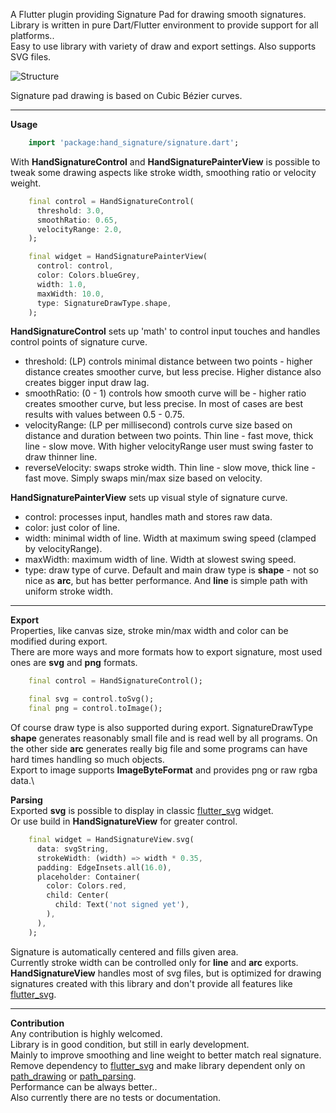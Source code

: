 A Flutter plugin providing Signature Pad for drawing smooth signatures. Library is written in pure Dart/Flutter environment to provide support for all platforms..\
Easy to use library with variety of draw and export settings. Also supports SVG files.

![Structure](https://raw.githubusercontent.com/RomanBase/hand_signature/master/doc/signature.png)

Signature pad drawing is based on Cubic Bézier curves.

---

**Usage**
```dart
    import 'package:hand_signature/signature.dart';
```

With **HandSignatureControl** and **HandSignaturePainterView** is possible to tweak some drawing aspects like stroke width, smoothing ratio or velocity weight.
```dart
    final control = HandSignatureControl(
      threshold: 3.0,
      smoothRatio: 0.65,
      velocityRange: 2.0,
    );

    final widget = HandSignaturePainterView(
      control: control,
      color: Colors.blueGrey,
      width: 1.0,
      maxWidth: 10.0,
      type: SignatureDrawType.shape,
    );
```

**HandSignatureControl** sets up 'math' to control input touches and handles control points of signature curve.
- threshold: (LP) controls minimal distance between two points - higher distance creates smoother curve, but less precise. Higher distance also creates bigger input draw lag.
- smoothRatio: (0 - 1) controls how smooth curve will be - higher ratio creates smoother curve, but less precise. In most of cases are best results with values between 0.5 - 0.75.
- velocityRange: (LP per millisecond) controls curve size based on distance and duration between two points. Thin line - fast move, thick line - slow move. With higher velocityRange user must swing faster to draw thinner line.
- reverseVelocity: swaps stroke width. Thin line - slow move, thick line - fast move. Simply swaps min/max size based on velocity. 

**HandSignaturePainterView** sets up visual style of signature curve.
- control: processes input, handles math and stores raw data.
- color: just color of line.
- width: minimal width of line. Width at maximum swing speed (clamped by velocityRange).
- maxWidth: maximum width of line. Width at slowest swing speed.
- type: draw type of curve. Default and main draw type is **shape** - not so nice as **arc**, but has better performance. And **line** is simple path with uniform stroke width. 

---

**Export**\
Properties, like canvas size, stroke min/max width and color can be modified during export.\
There are more ways and more formats how to export signature, most used ones are **svg** and **png** formats.
```dart
    final control = HandSignatureControl();

    final svg = control.toSvg();
    final png = control.toImage();
```
Of course draw type is also supported during export. SignatureDrawType **shape** generates reasonably small file and is read well by all programs. On the other side **arc** generates really big file and some programs can have hard times handling so much objects.\
Export to image supports **ImageByteFormat** and provides png or raw rgba data.\

**Parsing**\
Exported **svg** is possible to display in classic [flutter_svg](https://pub.dev/packages/flutter_svg) widget.\
Or use build in **HandSignatureView** for greater control.
```dart
    final widget = HandSignatureView.svg(
      data: svgString,
      strokeWidth: (width) => width * 0.35,
      padding: EdgeInsets.all(16.0),
      placeholder: Container(
        color: Colors.red,
        child: Center(
          child: Text('not signed yet'),
        ),
      ),
    );
```
Signature is automatically centered and fills given area.\
Currently stroke width can be controlled only for **line** and **arc** exports.\
**HandSignatureView** handles most of svg files, but is optimized for drawing signatures created with this library and don't provide all features like [flutter_svg](https://pub.dev/packages/flutter_svg). 

---

**Contribution**\
Any contribution is highly welcomed.\
Library is in good condition, but still in early development.\
Mainly to improve smoothing and line weight to better match real signature.\
Remove dependency to [flutter_svg](https://pub.dev/packages/flutter_svg) and make library dependent only on [path_drawing](https://pub.dev/packages/path_drawing) or [path_parsing](https://pub.dev/packages/path_parsing).\
Performance can be always better..\
Also currently there are no tests or documentation.